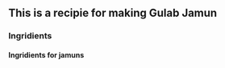 ## This is a recipie for making **Gulab Jamun** <br>

### **Ingridients** <br>

#### Ingridients for **jamuns** <br>

